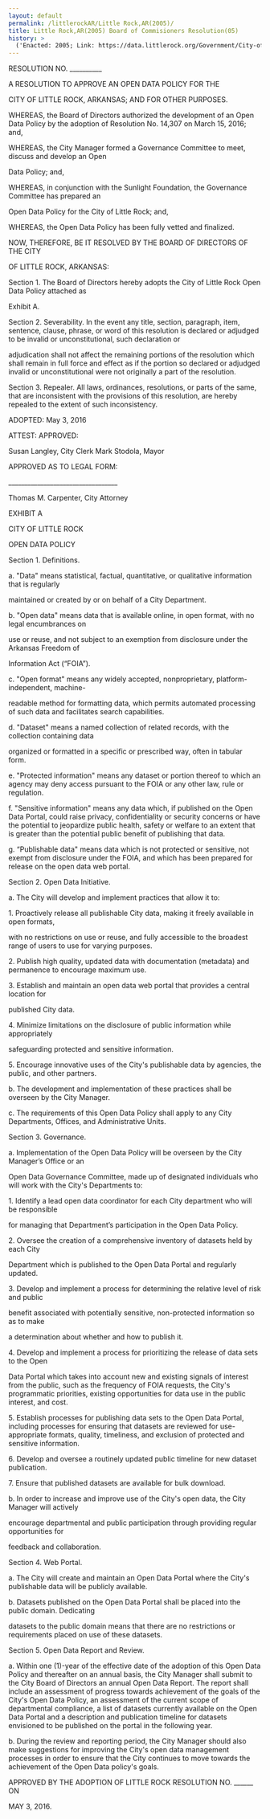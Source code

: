 ```yaml
---
layout: default
permalink: /littlerockAR/Little Rock,AR(2005)/
title: Little Rock,AR(2005) Board of Commisioners Resolution(05)
history: >
  ('Enacted: 2005; Link: https://data.littlerock.org/Government/City-of-Little-Rock-Open-Data-Policy/inn5-pknq/; Means: Board of Commisioners Resolution',)
---
```


<p/> <p>RESOLUTION NO. __________</p> <p>A RESOLUTION TO APPROVE AN OPEN DATA POLICY FOR THE</p> <p>CITY OF LITTLE ROCK, ARKANSAS; AND FOR OTHER PURPOSES.</p> <p>WHEREAS, the Board of Directors authorized the development of an Open Data Policy by the adoption of Resolution No. 14,307 on March 15, 2016; and,</p> <p>WHEREAS, the City Manager formed a Governance Committee to meet, discuss and develop an Open</p> <p>Data Policy; and,</p> <p>WHEREAS, in conjunction with the Sunlight Foundation, the Governance Committee has prepared an</p> <p>Open Data Policy for the City of Little Rock; and,</p> <p>WHEREAS, the Open Data Policy has been fully vetted and finalized.</p> <p>NOW, THEREFORE, BE IT RESOLVED BY THE BOARD OF DIRECTORS OF THE CITY</p> <p>OF LITTLE ROCK, ARKANSAS:</p> <p>Section 1. The Board of Directors hereby adopts the City of Little Rock Open Data Policy attached as</p> <p>Exhibit A.</p> <p>Section 2. Severability. In the event any title, section, paragraph, item, sentence, clause, phrase, or word of this resolution is declared or adjudged to be invalid or unconstitutional, such declaration or</p> <p>adjudication shall not affect the remaining portions of the resolution which shall remain in full force and effect as if the portion so declared or adjudged invalid or unconstitutional were not originally a part of the resolution.</p> <p>Section 3. Repealer. All laws, ordinances, resolutions, or parts of the same, that are inconsistent with the provisions of this resolution, are hereby repealed to the extent of such inconsistency.</p> <p>ADOPTED: May 3, 2016</p> <p>ATTEST: APPROVED:</p> <p>Susan Langley, City Clerk Mark Stodola, Mayor</p> <p>APPROVED AS TO LEGAL FORM:</p> <p> __________________________________</p> <p>Thomas M. Carpenter, City Attorney</p> <p/> <p>EXHIBIT A</p> <p/> <p>CITY OF LITTLE ROCK</p> <p>OPEN DATA POLICY</p> <p>Section 1. Definitions.</p> <p>a. "Data" means statistical, factual, quantitative, or qualitative information that is regularly</p> <p>maintained or created by or on behalf of a City Department.</p> <p>b. "Open data" means data that is available online, in open format, with no legal encumbrances on</p> <p>use or reuse, and not subject to an exemption from disclosure under the Arkansas Freedom of</p> <p>Information Act (“FOIA”).</p> <p>c. "Open format" means any widely accepted, nonproprietary, platform-independent, machine-</p> <p>readable method for formatting data, which permits automated processing of such data and facilitates search capabilities.</p> <p>d. "Dataset" means a named collection of related records, with the collection containing data</p> <p>organized or formatted in a specific or prescribed way, often in tabular form.</p> <p>e. "Protected information" means any dataset or portion thereof to which an agency may deny access pursuant to the FOIA or any other law, rule or regulation.</p> <p>f. "Sensitive information" means any data which, if published on the Open Data Portal, could raise privacy, confidentiality or security concerns or have the potential to jeopardize public health, safety or welfare to an extent that is greater than the potential public benefit of publishing that data.</p> <p>g. “Publishable data" means data which is not protected or sensitive, not exempt from disclosure under the FOIA, and which has been prepared for release on the open data web portal.</p> <p>Section 2. Open Data Initiative.</p> <p>a. The City will develop and implement practices that allow it to:</p> <p>1. Proactively release all publishable City data, making it freely available in open formats,</p> <p>with no restrictions on use or reuse, and fully accessible to the broadest range of users to use for varying purposes.</p> <p>2. Publish high quality, updated data with documentation (metadata) and permanence to encourage maximum use.</p> <p>3. Establish and maintain an open data web portal that provides a central location for</p> <p>published City data.</p> <p>4. Minimize limitations on the disclosure of public information while appropriately </p> <p>safeguarding protected and sensitive information.</p> <p>5. Encourage innovative uses of the City's publishable data by agencies, the public, and other partners.</p> <p>b. The development and implementation of these practices shall be overseen by the City Manager.</p> <p>c. The requirements of this Open Data Policy shall apply to any City Departments, Offices, and Administrative Units.</p> <p>Section 3. Governance.</p> <p> a. Implementation of the Open Data Policy will be overseen by the City Manager’s Office or an</p> <p>Open Data Governance Committee, made up of designated individuals who will work with the City's Departments to:</p> <p>1. Identify a lead open data coordinator for each City department who will be responsible</p> <p>for managing that Department’s participation in the Open Data Policy.</p> <p>2. Oversee the creation of a comprehensive inventory of datasets held by each City</p> <p>Department which is published to the Open Data Portal and regularly updated.</p> <p>3. Develop and implement a process for determining the relative level of risk and public</p> <p>benefit associated with potentially sensitive, non-protected information so as to make</p> <p>a determination about whether and how to publish it.</p> <p>4. Develop and implement a process for prioritizing the release of data sets to the Open</p> <p>Data Portal which takes into account new and existing signals of interest from the public, such as the frequency of FOIA requests, the City's programmatic priorities, existing opportunities for data use in the public interest, and cost.</p> <p>5. Establish processes for publishing data sets to the Open Data Portal, including processes for ensuring that datasets are reviewed for use-appropriate formats, quality, timeliness, and exclusion of protected and sensitive information.</p> <p>6. Develop and oversee a routinely updated public timeline for new dataset publication.</p> <p>7. Ensure that published datasets are available for bulk download.</p> <p>b. In order to increase and improve use of the City's open data, the City Manager will actively</p> <p>encourage departmental and public participation through providing regular opportunities for</p> <p>feedback and collaboration.</p> <p>Section 4. Web Portal.</p> <p>a. The City will create and maintain an Open Data Portal where the City's publishable data will be publicly available.</p> <p>b. Datasets published on the Open Data Portal shall be placed into the public domain. Dedicating</p> <p>datasets to the public domain means that there are no restrictions or requirements placed on use of these datasets.</p> <p>Section 5. Open Data Report and Review.</p> <p>a. Within one (1)-year of the effective date of the adoption of this Open Data Policy and thereafter on an annual basis, the City Manager shall submit to the City Board of Directors an annual Open Data Report. The report shall include an assessment of progress towards achievement of the goals of the City's Open Data Policy, an assessment of the current scope of departmental compliance, a list of datasets currently available on the Open Data Portal and a description and publication timeline for datasets envisioned to be published on the portal in the following year.</p> <p>b. During the review and reporting period, the City Manager should also make suggestions for improving the City's open data management processes in order to ensure that the City continues to move towards the achievement of the Open Data policy's goals.</p> <p>APPROVED BY THE ADOPTION OF LITTLE ROCK RESOLUTION NO. ______ ON</p> <p>MAY 3, 2016.</p> <p/>
